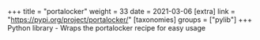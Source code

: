 +++
title = "portalocker"
weight = 33
date = 2021-03-06
[extra]
link = "https://pypi.org/project/portalocker/"
[taxonomies]
groups = ["pylib"]
+++
Python library - Wraps the portalocker recipe for easy usage

